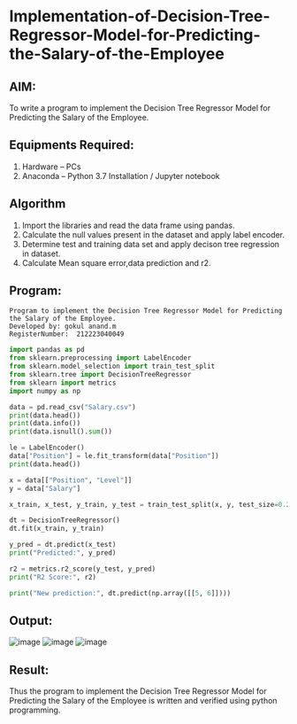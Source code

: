 # Implementation-of-Decision-Tree-Regressor-Model-for-Predicting-the-Salary-of-the-Employee

## AIM:
To write a program to implement the Decision Tree Regressor Model for Predicting the Salary of the Employee.

## Equipments Required:
1. Hardware – PCs
2. Anaconda – Python 3.7 Installation / Jupyter notebook

## Algorithm
1. Import the libraries and read the data frame using pandas.
2. Calculate the null values present in the dataset and apply label encoder.
3. Determine test and training data set and apply decison tree regression in dataset.
4. Calculate Mean square error,data prediction and r2.

## Program:
```
Program to implement the Decision Tree Regressor Model for Predicting the Salary of the Employee.
Developed by: gokul anand.m
RegisterNumber:  212223040049
```
```py
import pandas as pd
from sklearn.preprocessing import LabelEncoder
from sklearn.model_selection import train_test_split
from sklearn.tree import DecisionTreeRegressor
from sklearn import metrics
import numpy as np

data = pd.read_csv("Salary.csv")
print(data.head())
print(data.info())
print(data.isnull().sum())

le = LabelEncoder()
data["Position"] = le.fit_transform(data["Position"])
print(data.head())

x = data[["Position", "Level"]]
y = data["Salary"]

x_train, x_test, y_train, y_test = train_test_split(x, y, test_size=0.2, random_state=2)

dt = DecisionTreeRegressor()
dt.fit(x_train, y_train)

y_pred = dt.predict(x_test)
print("Predicted:", y_pred)

r2 = metrics.r2_score(y_test, y_pred)
print("R2 Score:", r2)

print("New prediction:", dt.predict(np.array([[5, 6]])))
```
## Output:

![image](https://github.com/user-attachments/assets/8bba9fbd-6928-4642-939a-ee71c1376139)
![image](https://github.com/user-attachments/assets/257bf4a3-94af-42e9-849d-9616502f9664)
![image](https://github.com/user-attachments/assets/455fedb8-ffe2-49d9-9681-a5e264426c2f)


## Result:
Thus the program to implement the Decision Tree Regressor Model for Predicting the Salary of the Employee is written and verified using python programming.
